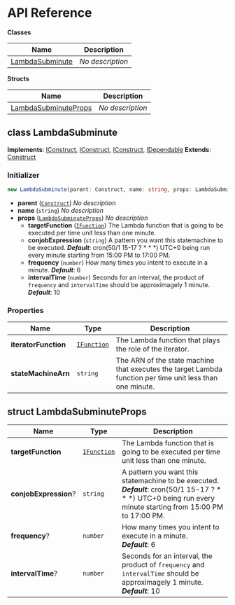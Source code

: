 # API Reference

**Classes**

Name|Description
----|-----------
[LambdaSubminute](#cdk-lambda-subminute-lambdasubminute)|*No description*


**Structs**

Name|Description
----|-----------
[LambdaSubminuteProps](#cdk-lambda-subminute-lambdasubminuteprops)|*No description*



## class LambdaSubminute  <a id="cdk-lambda-subminute-lambdasubminute"></a>



__Implements__: [IConstruct](#constructs-iconstruct), [IConstruct](#aws-cdk-core-iconstruct), [IConstruct](#constructs-iconstruct), [IDependable](#aws-cdk-core-idependable)
__Extends__: [Construct](#aws-cdk-core-construct)

### Initializer




```ts
new LambdaSubminute(parent: Construct, name: string, props: LambdaSubminuteProps)
```

* **parent** (<code>[Construct](#aws-cdk-core-construct)</code>)  *No description*
* **name** (<code>string</code>)  *No description*
* **props** (<code>[LambdaSubminuteProps](#cdk-lambda-subminute-lambdasubminuteprops)</code>)  *No description*
  * **targetFunction** (<code>[IFunction](#aws-cdk-aws-lambda-ifunction)</code>)  The Lambda function that is going to be executed per time unit less than one minute. 
  * **conjobExpression** (<code>string</code>)  A pattern you want this statemachine to be executed. __*Default*__: cron(50/1 15-17 ? * * *) UTC+0 being run every minute starting from 15:00 PM to 17:00 PM.
  * **frequency** (<code>number</code>)  How many times you intent to execute in a minute. __*Default*__: 6
  * **intervalTime** (<code>number</code>)  Seconds for an interval, the product of `frequency` and `intervalTime` should be approximagely 1 minute. __*Default*__: 10



### Properties


Name | Type | Description 
-----|------|-------------
**iteratorFunction** | <code>[IFunction](#aws-cdk-aws-lambda-ifunction)</code> | The Lambda function that plays the role of the iterator.
**stateMachineArn** | <code>string</code> | The ARN of the state machine that executes the target Lambda function per time unit less than one minute.



## struct LambdaSubminuteProps  <a id="cdk-lambda-subminute-lambdasubminuteprops"></a>






Name | Type | Description 
-----|------|-------------
**targetFunction** | <code>[IFunction](#aws-cdk-aws-lambda-ifunction)</code> | The Lambda function that is going to be executed per time unit less than one minute.
**conjobExpression**? | <code>string</code> | A pattern you want this statemachine to be executed.<br/>__*Default*__: cron(50/1 15-17 ? * * *) UTC+0 being run every minute starting from 15:00 PM to 17:00 PM.
**frequency**? | <code>number</code> | How many times you intent to execute in a minute.<br/>__*Default*__: 6
**intervalTime**? | <code>number</code> | Seconds for an interval, the product of `frequency` and `intervalTime` should be approximagely 1 minute.<br/>__*Default*__: 10



